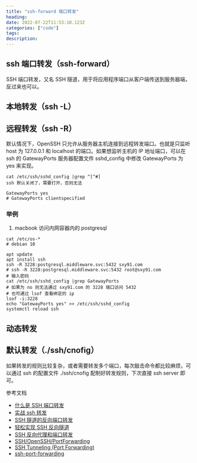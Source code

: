 ```yaml
---
title: "ssh-forward 端口转发"
heading: 
date: 2022-07-22T11:53:10.123Z
categories: ["code"]
tags: 
description: 
---
```



## ssh 端口转发（ssh-forward）

SSH 端口转发，又名 SSH 隧道，用于将应用程序端口从客户端传送到服务器端，反过来也可以。


## 本地转发（ssh -L）



## 远程转发（ssh -R）


默认情况下，OpenSSH 只允许从服务器主机连接到远程转发端口。也就是只监听 host 为 127.0.0.1 和 localhost 的端口。如果想监听主机的 IP 地址端口，可以在 ssh 的  GatewayPorts 服务器配置文件 sshd_config 中修改  GatewayPorts 为 yes  来实现。

```
cat /etc/ssh/sshd_config |grep ^[^#]
ssh 默认关闭了，需要打开，否则无法

GatewayPorts yes
# GatewayPorts clientspecified

```
### 举例

1. macbook 访问内网容器内的 postgresql
```
cat /etc/os-*
# debian 10

apt update 
apt install ssh
ssh -R 3228:postgresql.middleware.svc:5432 sxy91.com
# ssh -R 3228:postgresql.middleware.svc:5432 root@sxy91.com
# 输入密码
cat /etc/ssh/sshd_config |grep GatewayPorts
# 如果为 no 则无法通过 sxy91.com 的 3228 端口访问 5432
# 也可通过 lsof 查看绑定的 ip
lsof -i:3228 
echo "GatewayPorts yes" >> /etc/ssh/sshd_config
systemctl reload ssh

```



## 动态转发




## 默认转发（./ssh/cnofig）
如果转发的规则比较复杂，或者需要转发多个端口，每次敲击命令都比较麻烦，可以通过 ssh 的配置文件 ./ssh/cnofig 配制好转发规则，下次直接 ssh server 即可。


参考文档 
- [什么是 SSH 端口转发](https://www.ssh.com/academy/ssh/tunneling/example)
- [实战 ssh 转发](https://blog.csdn.net/randyleonard/article/details/9049335)
- [SSH 隧道的反向端口转发](https://zhuanlan.zhihu.com/p/438009437)
- [轻松实现 SSH 反向隧道](https://cloud.tencent.com/developer/article/1528395)
- [SSH 反向代理和端口转发](https://www.jianshu.com/p/dafbbbe4c43b)
- [SSH/OpenSSH/PortForwarding](https://help.ubuntu.com/community/SSH/OpenSSH/PortForwarding)
- [SSH Tunneling (Port Forwarding)](https://linuxize.com/post/how-to-setup-ssh-tunneling/)
- [ssh-port-forwarding](https://phoenixnap.com/kb/ssh-port-forwarding)
